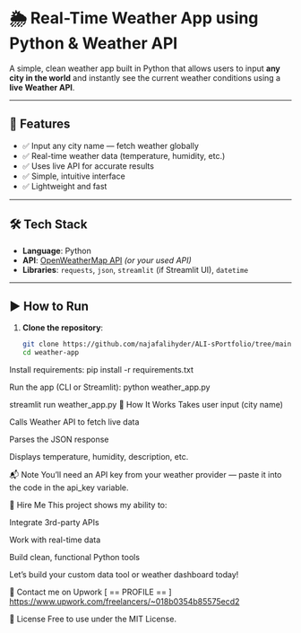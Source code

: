 # 🌦️ Real-Time Weather App using Python & Weather API

A simple, clean weather app built in Python that allows users to input **any city in the world** and instantly see the current weather conditions using a **live Weather API**.

---

## 🚀 Features

- ✅ Input any city name — fetch weather globally
- ✅ Real-time weather data (temperature, humidity, etc.)
- ✅ Uses live API for accurate results
- ✅ Simple, intuitive interface
- ✅ Lightweight and fast

---

## 🛠️ Tech Stack

- **Language**: Python
- **API**: [OpenWeatherMap API](https://openweathermap.org/api) *(or your used API)*
- **Libraries**: `requests`, `json`, `streamlit` (if Streamlit UI), `datetime`

---

## ▶️ How to Run

1. **Clone the repository**:
   ```bash
   git clone https://github.com/najafalihyder/ALI-sPortfolio/tree/main/WeatherApp.git
   cd weather-app

Install requirements:
pip install -r requirements.txt


Run the app (CLI or Streamlit):
python weather_app.py



streamlit run weather_app.py
🧠 How It Works
Takes user input (city name)

Calls Weather API to fetch live data

Parses the JSON response

Displays temperature, humidity, description, etc.

📬 Note
You’ll need an API key from your weather provider — paste it into the code in the api_key variable.

🤝 Hire Me
This project shows my ability to:

Integrate 3rd-party APIs

Work with real-time data

Build clean, functional Python tools

Let’s build your custom data tool or weather dashboard today!

📩 Contact me on Upwork
[ == PROFILE == ] https://www.upwork.com/freelancers/~018b0354b85575ecd2

📜 License
Free to use under the MIT License.

